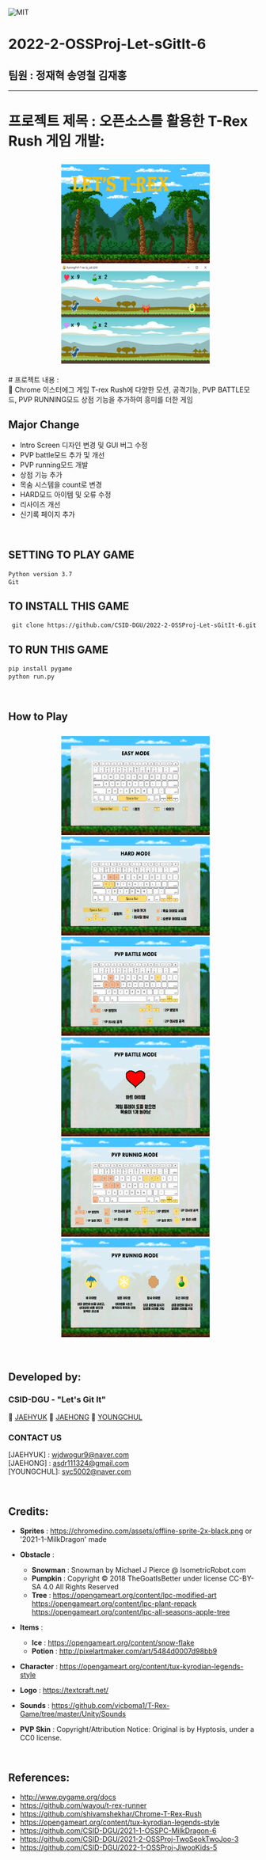 <img alt="MIT" src ="https://img.shields.io/badge/license-MIT-salmon"> <img alt="" src ="https://img.shields.io/badge/pygame-2.0.2-lightsalmon"> <img alt="" src ="https://img.shields.io/badge/OS-ubuntu-coral"> <img alt="" src ="https://img.shields.io/badge/IDE-VSCode-indianred"><br>


# 2022-2-OSSProj-Let-sGitIt-6

## 팀원 : 정재혁 송영철 김재홍
---

# 프로젝트 제목 : 오픈소스를 활용한 T-Rex Rush 게임 개발:
<center>
    <div style = "padding: 10px 1px 2px 10px;">
        <img src="sprites/intro_background.png" width="300" height="200"/>
        <img src="sprites/complete_screen.png" width="300" height="200"/>
    </div>
</center>

<br>
# 프로젝트 내용 : <br>
🦕 Chrome 이스터에그 게임 T-rex Rush에 다양한 모션, 공격기능, PVP BATTLE모드, PVP RUNNING모드 상점 기능을 추가하여 흥미를 더한 게임

<br>


## Major Change
- Intro Screen 디자인 변경 및 GUI 버그 수정
- PVP battle모드 추가 및 개선
- PVP running모드 개발
- 상점 기능 추가
- 목숨 시스템을 count로 변경
- HARD모드 아이템 및 오류 수정
- 리사이즈 개선
- 신기록 페이지 추가

<br>


## SETTING TO PLAY GAME
```
Python version 3.7
Git
```

## TO INSTALL THIS GAME
```
 git clone https://github.com/CSID-DGU/2022-2-OSSProj-Let-sGitIt-6.git
```
## TO RUN THIS GAME
```
pip install pygame
python run.py
```
<br>

## How to Play
<center>
    <div style = "padding: 10px 1px 2px 10px;">
        <img src="sprites/easy_mode_rule.png" width="300" height="200"/>
        <img src="sprites/hard_mode_rule.png" width="300" height="200"/>
        <img src="sprites/pvp_battle_rule.png" width="300" height="200"/>
        <img src="sprites/pvp_battle_rule2.PNG" width="300" height="200"/>
        <img src="sprites/pvp_running_rule.png" width="300" height="200"/>
        <img src="sprites/pvp_running_rule2.PNG" width="300" height="200"/>
    </div>
</center>
<br>
<br>

## Developed by:
### CSID-DGU - "Let's Git It"

 🦖 [JAEHYUK](https://github.com/jaehyukjung)      🦖 [JAEHONG](https://github.com/MealWithoutSoup)    🦖 [YOUNGCHUL](https://github.com/Song-YoungChul)

### CONTACT US
[JAEHYUK] : wjdwogur9@naver.com <br>
[JAEHONG] : asdr111324@gmail.com <br>
[YOUNGCHUL]: syc5002@naver.com <br>

 <br>

 ## Credits:
- __Sprites__ : https://chromedino.com/assets/offline-sprite-2x-black.png or '2021-1-MilkDragon' made
- __Obstacle__ :
  - __Snowman__ : Snowman by Michael J Pierce @ IsometricRobot.com
  - __Pumpkin__ : Copyright © 2018 TheGoatIsBetter under license CC-BY-SA 4.0 All Rights Reserved
  - __Tree__ : https://opengameart.org/content/lpc-modified-art <br>  https://opengameart.org/content/lpc-plant-repack <br> https://opengameart.org/content/lpc-all-seasons-apple-tree
- __Items__ :
  - __Ice__ : https://opengameart.org/content/snow-flake
  - __Potion__ : http://pixelartmaker.com/art/5484d0007d98bb9
- __Character__ : https://opengameart.org/content/tux-kyrodian-legends-style
- __Logo__ : https://textcraft.net/
- __Sounds__ : https://github.com/vicboma1/T-Rex-Game/tree/master/Unity/Sounds

- __PVP Skin__ : Copyright/Attribution Notice: Original is by Hyptosis, under a CC0 license.

<br>

## References:
- http://www.pygame.org/docs
- https://github.com/wayou/t-rex-runner
- https://github.com/shivamshekhar/Chrome-T-Rex-Rush
- https://opengameart.org/content/tux-kyrodian-legends-style
- https://github.com/CSID-DGU/2021-1-OSSPC-MilkDragon-6
- https://github.com/CSID-DGU/2021-2-OSSProj-TwoSeokTwoJoo-3
- https://github.com/CSID-DGU/2022-1-OSSProj-JiwooKids-5
